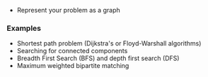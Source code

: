 - Represent your problem as a graph

### Examples
- Shortest path problem (Dijkstra's or Floyd-Warshall algorithms)
- Searching for connected components
- Breadth First Search (BFS) and depth first search (DFS)
- Maximum weighted bipartite matching